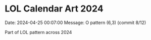 # LOL Calendar Art 2024

Date: 2024-04-25 00:07:00
Message: O pattern (6,3) (commit 8/12)

Part of LOL pattern across 2024
